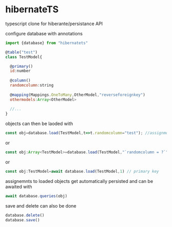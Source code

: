 # hibernateTS
typescript clone for hiberante/persistance API


configure database with annotations
```javascript
import {database} from "hibernatets"

@table("test")
class TestModel{

  @primary()
  id:number
  
  @column()
  randomcolumn:string
  
  @mapping(Mappings.OneToMany,OtherModel,"reverseforeignkey")
  othermodels:Array<OtherModel>
  
  //...
}
```

objects can then be laoded with 

```javascript
const obj=database.load(TestModel,t=>t.randomcolumn="test"); //assignment here
```

or 
```javascript
const obj:Array<TestModel>=database.load(TestModel,"`randomcolumn = ?`",\["test"]);
```
or
```javascript
const obj:TestModel=await database.load(TestModel,1) // primary key
```


assignemnts to loaded objects get automatically persisted and can be awaited with 
```javascript
await database.queries(obj)
```
save and delete can also be done
```javascript
database.delete()
database.save()
```

